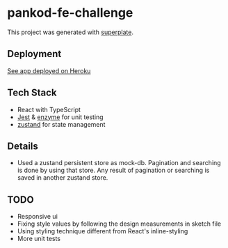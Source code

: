 # pankod-fe-challenge

This project was generated with [superplate](https://github.com/pankod/superplate).

## Deployment

[See app deployed on Heroku](https://pankod-fe-osmannkartall.herokuapp.com/)

## Tech Stack

- React with TypeScript
- [Jest](https://github.com/facebook/jest) & [enzyme](https://github.com/enzymejs/enzyme) for unit testing
- [zustand](https://github.com/pmndrs/zustand) for state management

## Details

- Used a zustand persistent store as mock-db. Pagination and searching is done by using that store. Any result of pagination or searching is saved in another zustand store.

## TODO

- Responsive ui
- Fixing style values by following the design measurements in sketch file
- Using styling technique different from React's inline-styling
- More unit tests
